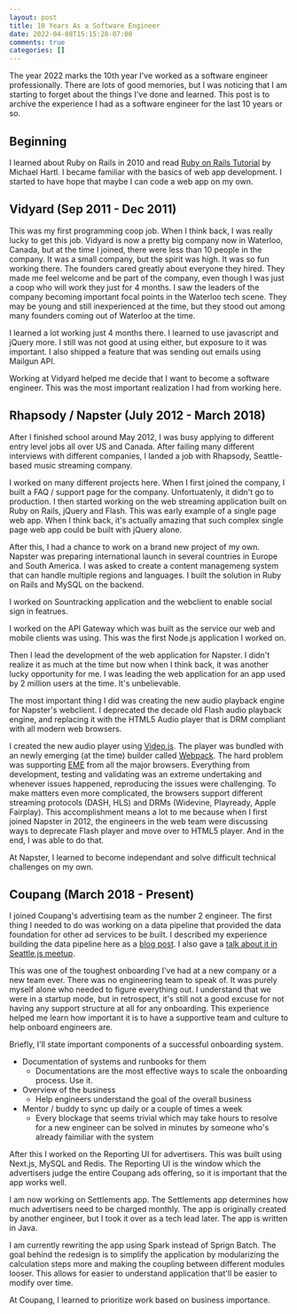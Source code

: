 ```yaml
---
layout: post
title: 10 Years As a Software Engineer
date: 2022-04-08T15:15:28-07:00
comments: true
categories: []
---
```


The year 2022 marks the 10th year I've worked as a software engineer professionally.
There are lots of good memories, but I was noticing that I am starting to forget about the things I've done and learned.
This post is to archive the experience I had as a software engineer for the last 10 years or so.

## Beginning

I learned about Ruby on Rails in 2010 and read [Ruby on Rails Tutorial](https://www.railstutorial.org/book) by Michael Hartl.
I became familiar with the basics of web app development. I started to have hope that maybe I can code a web app on my own.

## Vidyard (Sep 2011 - Dec 2011)

This was my first programming coop job. When I think back, I was really lucky to get this job.
Vidyard is now a pretty big company now in Waterloo, Canada, but at the time I joined, 
there were less than 10 people in the company. 
It was a small company, but the spirit was high. It was so fun working there. The founders cared greatly about everyone they hired.
They made me feel welcome and be part of the company, even though I was just a coop who will work they just for 4 months.
I saw the leaders of the company becoming important focal points in the Waterloo tech scene. 
They may be young and still inexperienced at the time, but they stood out among many founders coming out of Waterloo at the time. 

I learned a lot working just 4 months there. I learned to use javascript and jQuery more. I still was not good at using either, but
exposure to it was important. I also shipped a feature that was sending out emails using Mailgun API. 

Working at Vidyard helped me decide that I want to become a software engineer. This was the most important realization I had 
from working here.

## Rhapsody / Napster (July 2012 - March 2018)

After I finished school around May 2012, I was busy applying to different entry level jobs all over US and Canada.
After failing many different interviews with different companies, I landed a job with Rhapsody, Seattle-based music streaming
company.

I worked on many different projects here. When I first joined the company, I built a FAQ / support page for the company.
Unfortuatenly, it didn't go to production. I then started working on the web streaming application built on Ruby on Rails, jQuery and Flash.
This was early example of a single page web app. When I think back, it's actually amazing that
such complex single page web app could be built with jQuery alone.

After this, I had a chance to work on a brand new project of my own. Napster was preparing international launch in several countries
in Europe and South America. I was asked to create a content managemeng system that can handle multiple regions and languages. 
I built the solution in Ruby on Rails and MySQL on the backend.

I worked on Sountracking application and the webclient to enable social sign in featrues.

I worked on the API Gateway which was built as the service our web and mobile clients was using.
This was the first Node.js application I worked on.

Then I lead the development of the web application for Napster. I didn't realize it as much at the time
but now when I think back, it was another lucky opportunity for me. I was leading the web application for
an app used by 2 million users at the time. It's unbelievable.

The most important thing I did was creating the new audio playback engine for Napster's webclient.
I deprecated the decade old Flash audio playback engine, and replacing it
with the HTML5 Audio player that is DRM compliant with all modern web browsers.

I created the new audio player using [Video.js](https://github.com/videojs/video.js).
The player was bundled with an newly emerging (at the time) builder called 
[Webpack](https://webpack.js.org/).
The hard problem was supporting [EME](https://web.dev/media-eme/) from all the major browsers.
Everything from development, testing and validating was an extreme undertaking and
whenever issues happened, reproducing the issues were challenging.
To make matters even more complicated, the browsers support different streaming protocols (DASH, HLS)
and DRMs (Widevine, Playready, Apple Fairplay).
This accomplishment means a lot to me because when I first joined Napster in 2012, 
the engineers in the web team were discussing ways to deprecate Flash player and move over to HTML5 
player. And in the end, I was able to do that.

At Napster, I learned to become independant and solve difficult technical challenges on my own.

## Coupang (March 2018 - Present)

I joined Coupang's advertising team as the number 2 engineer. The first thing I needed to do
was working on a data pipeline that provided the data foundation for other ad services
to be built. I described my experience building the data pipeline here as a [blog post](https://blog.jasonkim.ca/post/big-data-engineering-with-nodejs). I also gave a 
[talk about it in Seattle.js meetup](https://www.youtube.com/watch?v=HBHStmv4Y8g).

This was one of the toughest onboarding I've had at a new company or a new team ever. There was no engineering 
team to speak of. It was purely myself alone who needed to figure everything out. I understand that we
were in a startup mode, but in retrospect, it's still not a good excuse for not having any support
structure at all for any onboarding. This experience helped me learn how important it is to have a supportive
team and culture to help onboard engineers are.

Briefly, I'll state important components of a successful onboarding system.

- Documentation of systems and runbooks for them
  - Documentations are the most effective ways to scale the onboarding process. Use it.
- Overview of the business
  - Help engineers understand the goal of the overall business
- Mentor / buddy to sync up daily or a couple of times a week
  - Every blockage that seems trivial which may take hours to resolve for a new engineer can be solved in minutes by someone who's already faimiliar with the system

After this I worked on the Reporting UI for advertisers. This was built using Next.js, MySQL and Redis.
The Reporting UI is the window which the advertisers judge the entire Coupang ads offering, so it is important that the app works well.

I am now working on Settlements app. The Settlements app determines how much advertisers need to be 
charged monthly. The app is originally created by another engineer, but I took it over as a tech lead
later. The app is written in Java. 

I am currently rewriting the app using Spark instead of Sprign Batch. The goal behind the redesign is to simplify the
application by modularizing the calculation steps more and making the coupling between different modules looser. 
This allows for easier to understand application that'll be easier to modify over time.

At Coupang, I learned to prioritize work based on business importance.